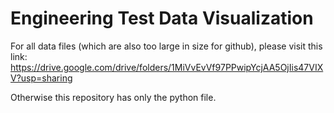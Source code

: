 Engineering Test Data Visualization
=======

For all data files (which are also too large in size for github), please visit this link: https://drive.google.com/drive/folders/1MiVvEvVf97PPwipYcjAA5OjIis47VIXV?usp=sharing

Otherwise this repository has only the python file.
